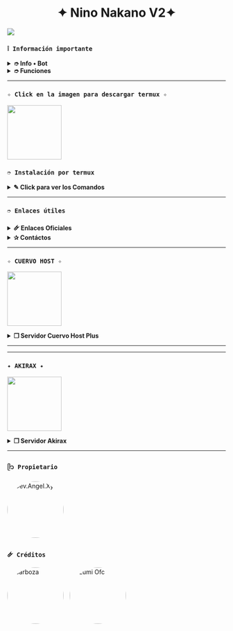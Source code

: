 <h1 align="center">✦ Nino Nakano V2✦</h1>

 <img src= "https://files.catbox.moe/bvew26.jpg">
    </p>

### **`❕️ Información importante`**

<details>
 <summary><b> ➮ Info • Bot</b></summary>

* Este proyecto **no está afiliado de ninguna manera** con `WhatsApp`, `Inc. WhatsApp` es una marca registrada de `WhatsApp LLC`, y este bot es un **desarrollo independiente** que **no tiene ninguna relación oficial con la compañía**.
</details>

<details>
 <summary><b> ➮ Funciones</b></summary>

> Bot en desarrollo si presenta alguna falla reportar al creador para darle una solución óptima.

- [x] Interacción con voz y texto
- [x] Configuración de grupo
- [x] antidelete, antilink, antispam, etc
- [x] Juegos, tictactoe, mate, etc
- [x] Chatbot (simsimi)
- [x] Chatbot (autoresponder)
- [x] Crear sticker de image/video/gif/url
- [x] SubBot (Jadibot)
- [x] Descarga de música y video De YT
- [ ] Otros

</details>

---

### **`✧ Click en la imagen para descargar termux ✧`**
<a
href="https://www.mediafire.com/file/llugt4zgj7g3n3u/com.termux_1020.apk/file"><img src="https://qu.ax/finc.jpg" height="125px"></a> 

### **`➮ Instalación por termux`**

<details>
 <summary><b> ✎ Click para ver los Comandos </b></summary>

### **❀ Instalación manual por termux**
> Nota: Copie y pegue los comandos en termux uno por uno.
```bash
termux-setup-storage
```

```bash
apt update && apt upgrade && pkg install -y git nodejs ffmpeg imagemagick yarn
```

```bash
git clone https://github.com/Angelithoxz/Nino-Nakano && cd Nino-Nakano
```

```bash
yarn install
```

```bash
npm install
```

```bash
npm update
```

```bash
npm start
```

> Si aparece (Y/I/N/O/D/Z) [default=N] ? use la letra "y" + "ENTER" para continuar con la instalación

### **🜸 Activar en caso de detenerse en termux**

> Si después de instalar el bot en Termux se detiene (pantalla en blanco, pérdida de conexión a Internet, reinicio del dispositivo), sigue estos pasos:

❒ Abre Termux y navega al directorio del bot:

   ```bash
    cd Nino-Nakano
   ```

❒ Inicia el bot nuevamente:

   ```bash
    npm start
   ```

### **✰ Volverte owner del Bot**

> Si después de instalar el bot en Termux y iniciar la session del bot (deseas poner tu número es la lista de owner pon este comando:

   ```bash
    cd Nino-Nakano && nano settings.js
   ```

</details>

---
### **`➮ Enlaces útiles`**

<details>
 <summary><b> 🜸 Enlaces Oficiales </b></summary>

 * Canal Oficial  [`¡Click aquí!`](https://whatsapp.com/channel/0029Vaz6RTR0LKZIKwudX32x)
* Grupo Oficial [`¡Click aquí!`](https://chat.whatsapp.com/LYLiORNWzHkIsiecvCCdgK?mode=ac_t)
* Comunidad Oficial [`¡Click aquí!`](https://chat.whatsapp.com/HeKcGyv2idq0tMFRFGN6qL?mode=ac_t)
</details>

<details>
<summary><b> ✰ Contáctos</b></summary>

* WhatsApp: [`Aquí`](https://wa.me/51901930696)
* Correo: [`Aquí`](angelithoxyz@gmail.com)

</details>

---

### **`✧ CUERVO HOST ✧`**

<a
href="https://dash.cuervo-host.xyz"><img src="https://files.catbox.moe/t69rnd.jpg" height="125px"></a>

<details>
 <summary><b> ❒ Servidor Cuervo Host Plus</b></summary>

* Dashboard : [`Dash`](https://dash.cuervo-host.xyz)
* Panel : [`Panel`](https://panel.cuervo-host.xyz)

</details>

---


---

### **`✦ AKIRAX ✦`**

<a
href="https://home.akirax.net"><img src="https://raw.githubusercontent.com/The-King-Destroy/Adiciones/main/Contenido/1748713078525.jpeg" height="125px"></a>

<details>
 <summary><b> ❒ Servidor Akirax</b></summary>

* Dashboard : [`Dash`](https://home.akirax.net)
* Panel : [`Panel`](https://console.akirax.net)
* Canal de WhatsApp : [`Aqui`](https://whatsapp.com/channel/0029VbBCchVDJ6H6prNYfz2z)
* Grupo Oficial : [`Aquí`](https://chat.whatsapp.com/JxSZTFJN9J20TnsH7KsKTA)

</details>

---

### **`ᥫ᭡ Propietario`**
<a href="https://github.com/Angelithoxyz">
  <img src="https://files.catbox.moe/c0oj3h.jpg" width="130" height="130" alt="Dev.Angel.Xyz" style="border-radius: 50%;" />
</a>

### **`🜸 Créditos`**
<a href="https://github.com/Elrebelde1" style="display:inline-block; text-decoration: none;">
  <img src="https://github.com/Elrebelde1.png" width="130" height="130" alt="Barboza" style="border-radius: 50%;" />
</a>
<a href="https://github.com/Izumi-kzx" style="display:inline-block; text-decoration: none; margin-left: 10px;">
  <img src="https://github.com/Izumi-kzx.png" width="130" height="130" alt="Izumi Ofc" style="border-radius: 50%;" />
</a>
